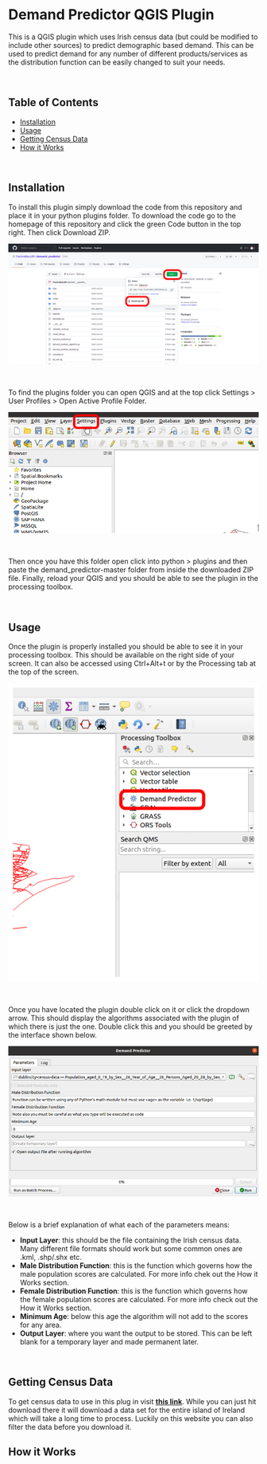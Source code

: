 # Demand Predictor QGIS Plugin

This is a QGIS plugin which uses Irish census data (but could be modified to include other sources) to predict demographic based demand. This can be used to predict demand for any number of different products/services as the distribution function can be easily changed to suit your needs.

<br>

## Table of Contents
- [Installation](#installation)
- [Usage](#usage)
- [Getting Census Data](#getting-census-data)
- [How it Works](#how-it-works)

<br>

## Installation

To install this plugin simply download the code from this repository and place it in your python plugins folder. To download the code go to the homepage of this repository and click the green Code button in the top right. Then click Download ZIP.

![How to download code](/images/download-code.png)

<br>

To find the plugins folder you can open QGIS and at the top click Settings > User Profiles > Open Active Profile Folder.

![Find user folder](/images/user-folder.png)

<br>

Then once you have this folder open click into python > plugins and then paste the demand_predictor-master folder from inside the downloaded ZIP file. Finally, reload your QGIS and you should be able to see the plugin in the processing toolbox.

<br>

## Usage

Once the plugin is properly installed you should be able to see it in your processing toolbox. This should be available on the right side of your screen. It can also be accessed using Ctrl+Alt+t or by the Processing tab at the top of the screen.

![Processing toolbox](/images/processing-tools.png)

<br>

Once you have located the plugin double click on it or click the dropdown arrow. This should display the algorithms associated with the plugin of which there is just the one. Double click this and you should be greeted by the interface shown below.

![Plugin interface](/images/plugin-interface.png)

<br>

Below is a brief explanation of what each of the parameters means:

- **Input Layer**: this should be the file containing the Irish census data. Many different file formats should work but some common ones are .kml, .shp/.shx etc.
- **Male Distribution Function**: this is the function which governs how the male population scores are calculated. For more info chek out the How it Works section.
- **Female Distribution Function**: this is the function which governs how the female population scores are calculated. For more info check out the How it Works section.
- **Minimum Age**: below this age the algorithm will not add to the scores for any area.
- **Output Layer**: where you want the output to be stored. This can be left blank for a temporary layer and made permanent later.

<br>

## Getting Census Data

To get census data to use in this plug in visit [**this link**](https://census2016.geohive.ie/datasets/population-aged-0-19-by-sex-year-of-age-persons-aged-20-by-sex-and-age-group-small-areas-census-2016-theme-1-1-ireland-2016-cso-osi/explore?location=53.354325%2C-6.242087%2C12.67). While you can just hit download there it will download a data set for the entire island of Ireland which will take a long time to process. Luckily on this website you can also filter the data before you download it.

## How it Works
